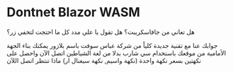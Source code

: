 # Dontnet Blazor WASM

هل تعاني من جافاسكريبت؟
هل تقول يا علي مدد كل ما احتجت لتخفي زر؟

جوابك عنا
مع تقنية جديدة كلياً من شركة عباس سوفت باسم بلازور يمكنك بناء الجهة الأمامية من موقعك باستخدام سي شارب بدلا من لغة الشياطين
اتصل الآن واحصل على نكهتين بسعر نكهة واحدة (نكهة واسيم, نكهة سيغنال ار)
ماذا تنتظر اتصل اللآن
